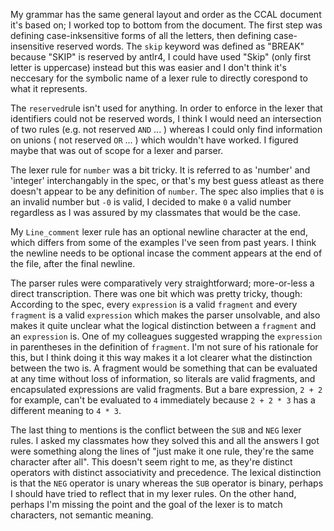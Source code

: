 My grammar has the same general layout and order as the CCAL document it's based on; I worked top to bottom from the document. The first step was defining case-inksensitive forms of all the letters, then defining case-insensitive reserved words. The `skip` keyword was defined as "BREAK" because "SKIP" is reserved by antlr4, I could have used "Skip" (only first letter is uppercase) instead but this was easier and I don't think it's neccesary for the symbolic name of a lexer rule to directly corespond to what it represents.

The `reserved`rule isn't used for anything. In order to enforce in the lexer that identifiers could not be reserved words, I think I would need an intersection of two rules (e.g.  not reserved `AND` ... ) whereas I could only find information on unions ( not reserved `OR` ... ) which wouldn't have worked. I figured maybe that was out of scope for a lexer and parser.

The lexer rule for `number` was a bit tricky. It is referred to as 'number' and 'integer' interchangably in the spec, or that's my best guess atleast as there doesn't appear to be any definition of `number`. The spec also implies that `0` is an invalid number but `-0` is valid, I decided to make `0` a valid number regardless as I was assured by my classmates that would be the case.

My `Line_comment` lexer rule has an optional newline character at the end, which differs from some of the examples I've seen from past years. I think the newline needs to be optional incase the comment appears at the end of the file, after the final newline.

The parser rules were comparatively very straightforward; more-or-less a direct transcription. There was one bit which was pretty tricky, though: According to the spec, every `expression` is a valid `fragment` and every `fragment` is a valid `expression` which makes the parser unsolvable, and also makes it quite unclear what the logical distinction between a `fragment` and an `expression` is. One of my colleagues suggested wrapping the `expression` in parentheses in the definition of `fragment`. I'm not sure of his rationale for this, but I think doing it this way makes it a lot clearer what the distinction between the two is. A fragment would be something that can be evaluated at any time without loss of information, so literals are valid fragments, and encapsulated expressions are valid fragments. But a bare expression, `2 + 2` for example, can't be evaluated to `4` immediately because `2 + 2 * 3` has a different meaning to `4 * 3`.

The last thing to mentions is the conflict between the `SUB` and `NEG` lexer rules. I asked my classmates how they solved this and all the answers I got were something along the lines of "just make it one rule, they're the same character after all". This doesn't seem right to me, as they're distinct operators with distinct associativity and precedence. The lexical distinction is that the `NEG` operator is unary whereas the `SUB` operator is binary, perhaps I should have tried to reflect that in my lexer rules. On the other hand, perhaps I'm missing the point and the goal of the lexer is to match characters, not semantic meaning.


















































































